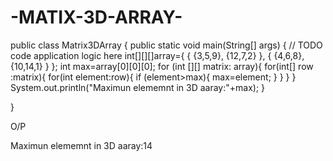 # -MATIX-3D-ARRAY-
public class Matrix3DArray {
    public static void main(String[] args) {
        // TODO code application logic here
        int[][][]array={
            {
                {3,5,9},
                {12,7,2}
            },
            {
                {4,6,8},
                {10,14,1}
            }
        };
        int max=array[0][0][0];
        for (int [][] matrix: array){
            for(int[] row :matrix){
                for(int element:row){
                    if (element>max){
                        max=element;
                    }
                }
            }
        }
        System.out.println("Maximun elememnt in 3D aaray:"+max);
    }
    
}

O/P

Maximun elememnt in 3D aaray:14

